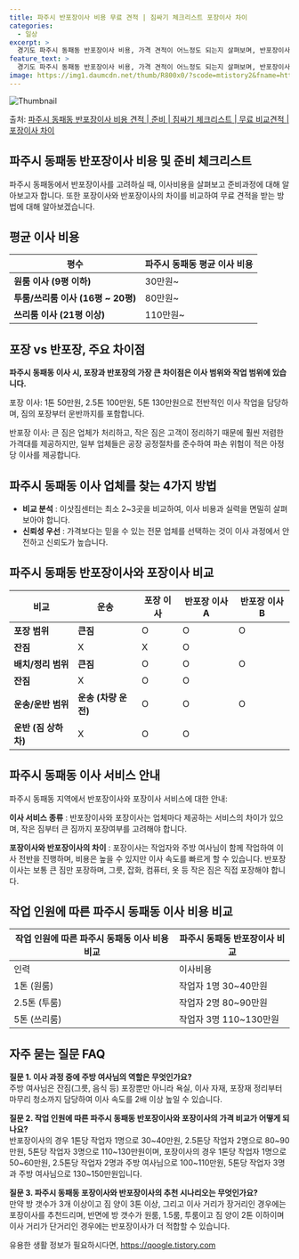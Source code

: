 ```yaml
---
title: 파주시 반포장이사 비용 무료 견적 | 짐싸기 체크리스트 포장이사 차이
categories:
  - 일상
excerpt: >
  경기도 파주시 동패동 반포장이사 비용, 가격 견적이 어느정도 되는지 살펴보며, 반포장이사를 준비함에 있어 짐싸기 준비 체크리스트가 무엇인지 보겠습니다. 마지막으로 포장이사와 차이점을 통해 무료 비교견적으로 어떤 것이 더 합리적인 선택인지 공유 드립니다.파주시 동패동 포장이사 견적 샘플 보기 👈 클릭파주시 동패동 포장이사 가격 살펴보기 👈 클릭파주시 동패동 반포장이사 평균 이사 비용평수파주시 동패동 평균 이사 비용원룸 이사9평 이하 (1톤)30만원~투룸/쓰리룸 이사16평 ~ 20평 (2.5톤)80만원~쓰리룸 이사21평 (5톤) ~110만원~우리집 무료 이사견적 받기 👈 클릭파주시 동패동 이사에서 포장 vs 반포장, 주요 차이점파주시 동패동 이사 시, 포장과 반포장의 가장 큰 차이점은 이사 범위와 작업..
feature_text: >
  경기도 파주시 동패동 반포장이사 비용, 가격 견적이 어느정도 되는지 살펴보며, 반포장이사를 준비함에 있어 짐싸기 준비 체크리스트가 무엇인지 보겠습니다. 마지막으로 포장이사와 차이점을 통해 무료 비교견적으로 어떤 것이 더 합리적인 선택인지 공유 드립니다.파주시 동패동 포장이사 견적 샘플 보기 👈 클릭파주시 동패동 포장이사 가격 살펴보기 👈 클릭파주시 동패동 반포장이사 평균 이사 비용평수파주시 동패동 평균 이사 비용원룸 이사9평 이하 (1톤)30만원~투룸/쓰리룸 이사16평 ~ 20평 (2.5톤)80만원~쓰리룸 이사21평 (5톤) ~110만원~우리집 무료 이사견적 받기 👈 클릭파주시 동패동 이사에서 포장 vs 반포장, 주요 차이점파주시 동패동 이사 시, 포장과 반포장의 가장 큰 차이점은 이사 범위와 작업..
image: https://img1.daumcdn.net/thumb/R800x0/?scode=mtistory2&fname=https%3A%2F%2Fblog.kakaocdn.net%2Fdn%2FbfvKOj%2FbtsHbROi8hb%2FNSxzYKQsP3HWbPXElh72pK%2Fimg.webp
---
```


![Thumbnail](https://img1.daumcdn.net/thumb/R800x0/?scode=mtistory2&fname=https%3A%2F%2Fblog.kakaocdn.net%2Fdn%2FbfvKOj%2FbtsHbROi8hb%2FNSxzYKQsP3HWbPXElh72pK%2Fimg.webp)

<p>출처: <a href="https://qoogle.tistory.com/9252" rel="dofollow">파주시 동패동 반포장이사 비용 견적 | 준비 | 짐싸기 체크리스트 | 무료 비교견적 | 포장이사 차이</a> </p>

## 파주시 동패동 반포장이사 비용 및 준비 체크리스트



파주시 동패동에서 반포장이사를 고려하실 때, 이사비용을 살펴보고 준비과정에 대해 알아보고자 합니다. 또한 포장이사와 반포장이사의 차이를
비교하여 무료 견적을 받는 방법에 대해 알아보겠습니다.

## **평균 이사 비용**

**평수** | **파주시 동패동 평균 이사 비용**  
---|---  
**원룸 이사 (9평 이하)** | 30만원~  
**투룸/쓰리룸 이사 (16평 ~ 20평)** | 80만원~  
**쓰리룸 이사 (21평 이상)** | 110만원~  
  


## **포장 vs 반포장, 주요 차이점**

**파주시 동패동 이사 시, 포장과 반포장의 가장 큰 차이점은 이사 범위와 작업 범위에 있습니다.**

포장 이사: 1톤 50만원, 2.5톤 100만원, 5톤 130만원으로 전반적인 이사 작업을 담당하며, 짐의 포장부터 운반까지를 포함합니다.

반포장 이사: 큰 짐은 업체가 처리하고, 작은 짐은 고객이 정리하기 때문에 훨씬 저렴한 가격대를 제공하지만, 일부 업체들은 공장 공정절차를
준수하여 파손 위험이 적은 아정당 이사를 제공합니다.



## **파주시 동패동 이사 업체를 찾는 4가지 방법**

  * **비교 분석** : 이삿짐센터는 최소 2~3곳을 비교하여, 이사 비용과 실력을 면밀히 살펴보아야 합니다.
  * **신뢰성 우선** : 가격보다는 믿을 수 있는 전문 업체를 선택하는 것이 이사 과정에서 안전하고 신뢰도가 높습니다.



## **파주시 동패동 반포장이사와 포장이사 비교**

비교 | 운송 | 포장 이사 | 반포장 이사 A | 반포장 이사 B  
---|---|---|---|---  
**포장 범위** | **큰짐** | O | O | O  
| **잔짐** | X | X | O  
**배치/정리 범위** | **큰짐** | O | O | O  
| **잔짐** | X | O | O  
**운송/운반 범위** | **운송 (차량 운전)** | O | O | O  
| **운반 (짐 상하차)** | X | O | O  
  


## **파주시 동패동 이사 서비스 안내**

파주시 동패동 지역에서 반포장이사와 포장이사 서비스에 대한 안내:

**이사 서비스 종류** : 반포장이사와 포장이사는 업체마다 제공하는 서비스의 차이가 있으며, 작은 짐부터 큰 짐까지 포장여부를 고려해야
합니다.

**포장이사와 반포장이사의 차이** : 포장이사는 작업자와 주방 여사님이 함께 작업하여 이사 전반을 진행하며, 비용은 높을 수 있지만 이사
속도를 빠르게 할 수 있습니다. 반포장이사는 보통 큰 짐만 포장하며, 그릇, 잡화, 컴퓨터, 옷 등 작은 짐은 직접 포장해야 합니다.



## **작업 인원에 따른 파주시 동패동 이사 비용 비교**

작업 인원에 따른 파주시 동패동 이사 비용 비교 | 파주시 동패동 반포장이사 비교  
---|---  
인력 | 이사비용  
1톤 (원룸) | 작업자 1명 30~40만원  
2.5톤 (투룸) | 작업자 2명 80~90만원  
5톤 (쓰리룸) | 작업자 3명 110~130만원  
  


## 자주 묻는 질문 FAQ

**질문 1. 이사 과정 중에 주방 여사님의 역할은 무엇인가요?**  
주방 여사님은 잔짐(그릇, 음식 등) 포장뿐만 아니라 욕실, 이사 자재, 포장재 정리부터 마무리 청소까지 담당하여 이사 속도를 2배 이상
높일 수 있습니다.

**질문 2. 작업 인원에 따른 파주시 동패동 반포장이사와 포장이사의 가격 비교가 어떻게 되나요?**  
반포장이사의 경우 1톤당 작업자 1명으로 30~40만원, 2.5톤당 작업자 2명으로 80~90만원, 5톤당 작업자 3명으로
110~130만원이며, 포장이사의 경우 1톤당 작업자 1명으로 50~60만원, 2.5톤당 작업자 2명과 주방 여사님으로 100~110만원,
5톤당 작업자 3명과 주방 여사님으로 130~150만원입니다.

**질문 3. 파주시 동패동 포장이사와 반포장이사의 추천 시나리오는 무엇인가요?**  
만약 방 갯수가 3개 이상이고 짐 양이 3톤 이상, 그리고 이사 거리가 장거리인 경우에는 포장이사를 추천드리며, 반면에 방 갯수가 원룸,
1.5룸, 투룸이고 짐 양이 2톤 이하이며 이사 거리가 단거리인 경우에는 반포장이사가 더 적합할 수 있습니다.

 

유용한 생활 정보가 필요하시다면, <a href="https://qoogle.tistory.com" rel="dofollow">https://qoogle.tistory.com</a>


